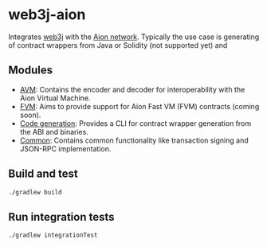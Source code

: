 # web3j-aion

Integrates [web3j](https://web3j.io/) with the [Aion network](https://aion.network/).
Typically the use case is generating of contract wrappers from Java or Solidity (not supported yet)
and 

## Modules

 * [AVM](avm): Contains the encoder and decoder for interoperability with the Aion Virtual Machine.
 * [FVM](avm): Aims to provide support for Aion Fast VM (FVM) contracts (coming soon).
 * [Code generation](codegen): Provides a CLI for contract wrapper generation from the ABI and binaries.
 * [Common](common): Contains common functionality like transaction signing and JSON-RPC implementation.
  
## Build and test

```bash
./gradlew build
```

## Run integration tests

```bash
./gradlew integrationTest
```
